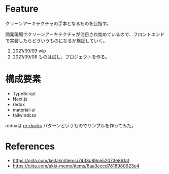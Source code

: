 # Feature

クリーンアーキテクチャの手本となるものを目指す。

開発現場でクリーンアーキテクチャが注目され始めているので、フロントエンドで実装したらどういうものになるか検証していく。


1. 2021/09/09 wip
1. 2021/09/08 ものは試し。プロジェクトを作る。

# 構成要素

- TypeScript 
- Next.js
- redux
- material-ui
- tailwindcss

reduxは [re-ducks](https://www.freecodecamp.org/news/scaling-your-redux-app-with-ducks-6115955638be/) パターンというものでサンプルを作ってみた。

# References

- https://qiita.com/keitakn/items/7433c89ce52073e861a1
- https://qiita.com/akki-memo/items/6aa3eccd7818980923e4

